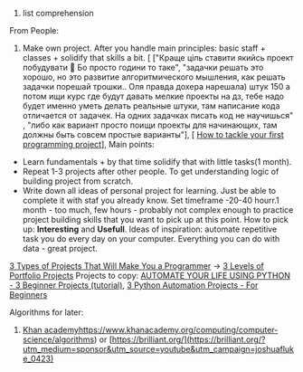  1) list comprehension






From People:
1) Make own project. After you handle main principles: basic staff + classes + solidify that skills a bit. [ ["Краще ціль ставити якийсь проект побудувати 🙂 Бо просто години то таке", 
"задачки решать это хорошо, но это развитие алгоритмического мышления, как решать задачки порешай трошки.. Оля правда дохера нарешала) штук 150 а потом ищи курс где будут давать мелкие проекты на дз, тебе надо будет именно уметь делать реальные штуки, там написание кода отличается от задачек. На одних задачках писать код не научишься" , "либо как вариант просто поищи проекты для начинающих, там должны быть совсем простые варианты"], [ [How to tackle your first programming project](https://www.youtube.com/watch?v=h2jLEtVVlP0)], Main points:
- Learn fundamentals + by that time solidify that with little tasks(1 month).
- Repeat 1-3 projects after other people. To get understanding logic of building project from scratch.      
- Write down all ideas of personal project for learning. Just be able to complete it with staf you already know. Set timeframe -20-40 hourr.1  month - too much, few hours - probably not complex enough to practice project building skills that you want to pick up at this point. How to pick up: **Interesting**  and **Usefull**. Ideas of inspiration: automate repetitive task you do every day on your computer. Everything you can do with data - great project. 
                                                                                
                                                                                                            

[3 Types of Projects That Will Make You a Programmer](https://www.youtube.com/watch?v=RYE0QQKJI9o) -> [3 Levels of Portfolio Projects](https://github.com/andysterks/three-levels-of-projects) 
Projects to copy: [AUTOMATE YOUR LIFE USING PYTHON - 3 Beginner Projects (tutorial)](https://www.youtube.com/watch?v=ZRlbf5P2iMA), [3 Python Automation Projects - For Beginners](https://www.youtube.com/watch?v=Oz3W-LKfafE)    

                                                                                                              
                                                                                                              
                                                                                                              
                                                                                                              
                                                                                                        
Algorithms for later:
1) [Khan academy](https://www.khanacademy.org/computing/computer-science/algorithms)https://www.khanacademy.org/computing/computer-science/algorithms) or [https://brilliant.org/](https://brilliant.org/?utm_medium=sponsor&utm_source=youtube&utm_campaign=joshuafluke_0423)
